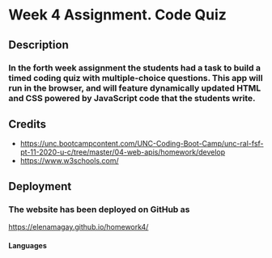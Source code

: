 # **Week 4 Assignment. Code Quiz**

## **Description**
### In the forth week assignment the students had a task to build a timed coding quiz with multiple-choice questions. This app will run in the browser, and will feature dynamically updated HTML and CSS powered by JavaScript code that the students write.

## **Credits**
- https://unc.bootcampcontent.com/UNC-Coding-Boot-Camp/unc-ral-fsf-pt-11-2020-u-c/tree/master/04-web-apis/homework/develop
- https://www.w3schools.com/

## **Deployment**
### The website has been deployed on GitHub as 
https://elenamagay.github.io/homework4/


#### Languages
<!-- ![Image of HTML badge](https://img.shields.io/badge/HTML-23%25-orange) 
![Image of CSS badge](https://img.shields.io/badge/CSS-12%25-purple)
![Image of JavaScript badge](https://img.shields.io/badge/JavaScript-65%25-yellow) -->
